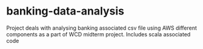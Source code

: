 # banking-data-analysis
Project deals with analysing banking associated csv file using AWS different components as a part of WCD midterm project.
Includes scala associated code
